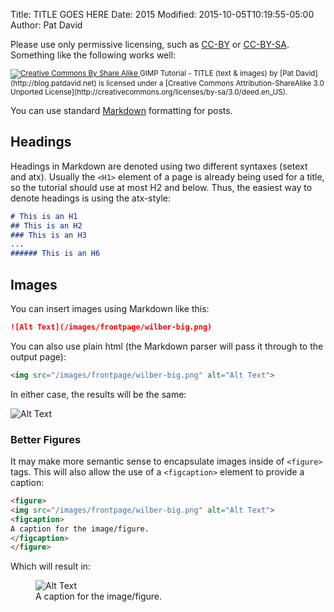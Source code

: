 Title: TITLE GOES HERE
Date: 2015
Modified: 2015-10-05T10:19:55-05:00
Author: Pat David


Please use only permissive licensing, such as [CC-BY](http://creativecommons.org/licenses/by/4.0/) or [CC-BY-SA](http://creativecommons.org/licenses/by-sa/4.0/).
Something like the following works well:

<small>
<a href='http://creativecommons.org/licenses/by-sa/3.0/deed.en_US'>
<img class='cc-badge' src='https://i.creativecommons.org/l/by-sa/3.0/80x15.png' alt='Creative Commons By Share Alike'/>
</a>
<span xmlns:dct="http://purl.org/dc/terms/">GIMP Tutorial - TITLE (text & images)</span> by [Pat David](http://blog.patdavid.net) is licensed under a [Creative Commons Attribution-ShareAlike 3.0 Unported License](http://creativecommons.org/licenses/by-sa/3.0/deed.en_US).
</small>


You can use standard [Markdown][] formatting for posts.

[Markdown]: https://daringfireball.net/projects/markdown/syntax


## Headings

Headings in Markdown are denoted using two different syntaxes (setext and atx).
Usually the `<H1>` element of a page is already being used for a title, so the tutorial should use at most H2 and below.
Thus, the easiest way to denote headings is using the atx-style:

```markdown
# This is an H1
## This is an H2
### This is an H3
...
###### This is an H6
```


## Images

You can insert images using Markdown like this:

```markdown
![Alt Text](/images/frontpage/wilber-big.png)
```

You can also use plain html (the Markdown parser will pass it through to the output page):

```html
<img src="/images/frontpage/wilber-big.png" alt="Alt Text">
```

In either case, the results will be the same:

![Alt Text](/images/frontpage/wilber-big.png)


### Better Figures

It may make more semantic sense to encapsulate images inside of `<figure>` tags.
This will also allow the use of a `<figcaption>` element to provide a caption:

```html
<figure>
<img src="/images/frontpage/wilber-big.png" alt="Alt Text">
<figcaption>
A caption for the image/figure.
</figcaption>
</figure>
```

Which will result in:

<figure>
<img src="/images/frontpage/wilber-big.png" alt="Alt Text">
<figcaption>
A caption for the image/figure.
</figcaption>
</figure>
